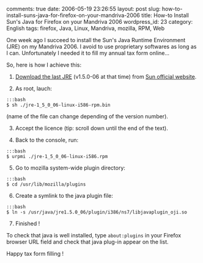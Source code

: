 comments: true
date: 2006-05-19 23:26:55
layout: post
slug: how-to-install-suns-java-for-firefox-on-your-mandriva-2006
title: How-to Install Sun's Java for Firefox on your Mandriva 2006
wordpress_id: 23
category: English
tags: firefox, Java, Linux, Mandriva, mozilla, RPM, Web

One week ago I succeed to install the Sun's Java Runtime Environment (JRE) on my Mandriva 2006. I avoid to use proprietary softwares as long as I can. Unfortunately I needed it to fill my annual tax form online...

So, here is how I achieve this:

  1. [Download the last JRE](http://jdl.sun.com/webapps/download/AutoDL?BundleId=10335) (v1.5.0-06 at that time) from [Sun official website](http://java.com/download).

  2. As root, lauch:

    :::bash
    $ sh ./jre-1_5_0_06-linux-i586-rpm.bin

(name of the file can change depending of the version number).

  3. Accept the licence (tip: scroll down until the end of the text).

  4. Back to the console, run:

    :::bash
    $ urpmi ./jre-1_5_0_06-linux-i586.rpm

  5. Go to mozilla system-wide plugin directory:

    :::bash
    $ cd /usr/lib/mozilla/plugins

  6. Create a symlink to the java plugin file:

    :::bash
    $ ln -s /usr/java/jre1.5.0_06/plugin/i386/ns7/libjavaplugin_oji.so

  7. Finished !

To check that java is well installed, type `about:plugins` in your Firefox browser URL field and check that java plug-in appear on the list.

Happy tax form filling !

